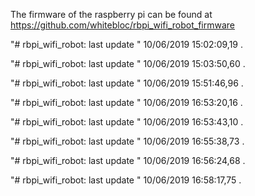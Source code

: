 The firmware of the raspberry pi can be found at https://github.com/whitebloc/rbpi_wifi_robot_firmware

"# rbpi_wifi_robot: last update " 10/06/2019 15:02:09,19 . 
 
"# rbpi_wifi_robot: last update " 10/06/2019 15:03:50,60 . 
 
"# rbpi_wifi_robot: last update " 10/06/2019 15:51:46,96 . 
 
"# rbpi_wifi_robot: last update " 10/06/2019 16:53:20,16 . 
 
"# rbpi_wifi_robot: last update " 10/06/2019 16:53:43,10 . 
 
"# rbpi_wifi_robot: last update " 10/06/2019 16:55:38,73 . 
 
"# rbpi_wifi_robot: last update " 10/06/2019 16:56:24,68 . 
 
"# rbpi_wifi_robot: last update " 10/06/2019 16:58:17,75 . 
 
